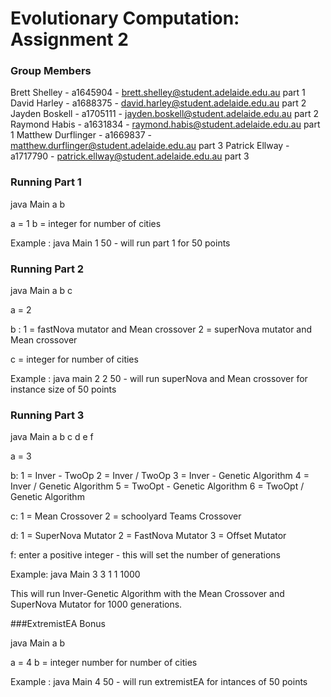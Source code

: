 # Evolutionary Computation: Assignment 2

### Group Members

Brett Shelley - a1645904 - brett.shelley@student.adelaide.edu.au             part 1
David Harley - a1688375 - david.harley@student.adelaide.edu.au               part 2
Jayden Boskell - a1705111 - jayden.boskell@student.adelaide.edu.au           part 2
Raymond Habis - a1631834 - raymond.habis@student.adelaide.edu.au             part 1
Matthew Durflinger - a1669837 - matthew.durflinger@student.adelaide.edu.au   part 3
Patrick Ellway - a1717790 - patrick.ellway@student.adelaide.edu.au           part 3


### Running Part 1

java Main a b

a = 1
b = integer for number of cities

Example : java Main 1 50  - will run part 1 for 50 points

### Running Part 2

java Main a b c 

a = 2

b : 1 = fastNova mutator and Mean crossover
    2 = superNova mutator and Mean crossover

c = integer for number of cities

Example : java main 2 2 50 - will run superNova and Mean crossover for instance size of 50 points


### Running Part 3

java Main a b c d e f

a = 3

b: 1 = Inver - TwoOp
   2 = Inver / TwoOp
   3 = Inver - Genetic Algorithm
   4 = Inver / Genetic Algorithm
   5 = TwoOpt - Genetic Algorithm
   6 = TwoOpt / Genetic Algorithm

c: 1 = Mean Crossover
   2 = schoolyard Teams Crossover

d: 1 = SuperNova Mutator
   2 = FastNova Mutator
   3 = Offset Mutator

f: enter a positive integer - this will set the number of generations

Example: java Main 3 3 1 1 1000

This will run Inver-Genetic Algorithm with the Mean Crossover and SuperNova Mutator for 1000 generations.

###ExtremistEA Bonus

java Main a b

a = 4
b = integer number for number of cities

Example : java Main 4 50 - will run extremistEA for intances of 50 points


